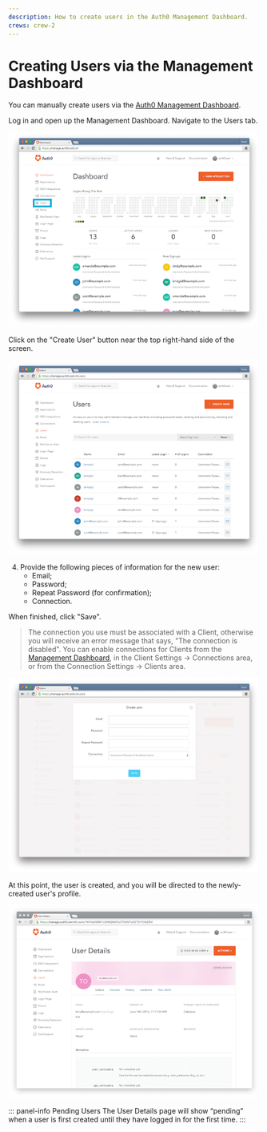 ```yaml
---
description: How to create users in the Auth0 Management Dashboard.
crews: crew-2
---
```


# Creating Users via the Management Dashboard

You can manually create users via the [Auth0 Management Dashboard](${manage_url}).

Log in and open up the Management Dashboard. Navigate to the Users tab.

![](/media/articles/users/dashboard.png)

Click on the "Create User" button near the top right-hand side of the screen.

![](/media/articles/users/users-tab.png)

4. Provide the following pieces of information for the new user:
    * Email;
    * Password;
    * Repeat Password (for confirmation);
    * Connection.

  When finished, click "Save".

> The connection you use must be associated with a Client, otherwise you will receive an error message that says, "The connection is disabled". You can enable connections for Clients from the [Management Dashboard](${manage_url}), in the Client Settings -> Connections area, or from the Connection Settings -> Clients area.

![](/media/articles/users/create-user.png)

At this point, the user is created, and you will be directed to the newly-created user's profile.

![](/media/articles/users/user-profile.png)

::: panel-info Pending Users
The User Details page will show “pending” when a user is first created until they have logged in for the first time.
:::
